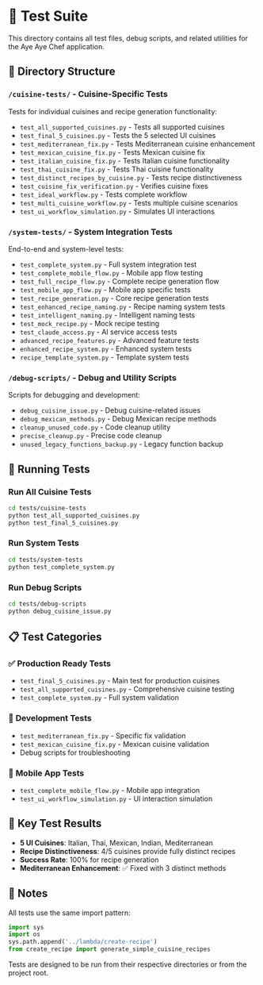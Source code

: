 # 🧪 Test Suite

This directory contains all test files, debug scripts, and related utilities for the Aye Aye Chef application.

## 📁 Directory Structure

### `/cuisine-tests/` - Cuisine-Specific Tests
Tests for individual cuisines and recipe generation functionality:
- `test_all_supported_cuisines.py` - Tests all supported cuisines
- `test_final_5_cuisines.py` - Tests the 5 selected UI cuisines
- `test_mediterranean_fix.py` - Tests Mediterranean cuisine enhancement
- `test_mexican_cuisine_fix.py` - Tests Mexican cuisine fix
- `test_italian_cuisine_fix.py` - Tests Italian cuisine functionality
- `test_thai_cuisine_fix.py` - Tests Thai cuisine functionality
- `test_distinct_recipes_by_cuisine.py` - Tests recipe distinctiveness
- `test_cuisine_fix_verification.py` - Verifies cuisine fixes
- `test_ideal_workflow.py` - Tests complete workflow
- `test_multi_cuisine_workflow.py` - Tests multiple cuisine scenarios
- `test_ui_workflow_simulation.py` - Simulates UI interactions

### `/system-tests/` - System Integration Tests
End-to-end and system-level tests:
- `test_complete_system.py` - Full system integration test
- `test_complete_mobile_flow.py` - Mobile app flow testing
- `test_full_recipe_flow.py` - Complete recipe generation flow
- `test_mobile_app_flow.py` - Mobile app specific tests
- `test_recipe_generation.py` - Core recipe generation tests
- `test_enhanced_recipe_naming.py` - Recipe naming system tests
- `test_intelligent_naming.py` - Intelligent naming tests
- `test_mock_recipe.py` - Mock recipe testing
- `test_claude_access.py` - AI service access tests
- `advanced_recipe_features.py` - Advanced feature tests
- `enhanced_recipe_system.py` - Enhanced system tests
- `recipe_template_system.py` - Template system tests

### `/debug-scripts/` - Debug and Utility Scripts
Scripts for debugging and development:
- `debug_cuisine_issue.py` - Debug cuisine-related issues
- `debug_mexican_methods.py` - Debug Mexican recipe methods
- `cleanup_unused_code.py` - Code cleanup utility
- `precise_cleanup.py` - Precise code cleanup
- `unused_legacy_functions_backup.py` - Legacy function backup

## 🚀 Running Tests

### Run All Cuisine Tests
```bash
cd tests/cuisine-tests
python test_all_supported_cuisines.py
python test_final_5_cuisines.py
```

### Run System Tests
```bash
cd tests/system-tests
python test_complete_system.py
```

### Run Debug Scripts
```bash
cd tests/debug-scripts
python debug_cuisine_issue.py
```

## 📋 Test Categories

### ✅ **Production Ready Tests**
- `test_final_5_cuisines.py` - Main test for production cuisines
- `test_all_supported_cuisines.py` - Comprehensive cuisine testing
- `test_complete_system.py` - Full system validation

### 🔧 **Development Tests**
- `test_mediterranean_fix.py` - Specific fix validation
- `test_mexican_cuisine_fix.py` - Mexican cuisine validation
- Debug scripts for troubleshooting

### 📱 **Mobile App Tests**
- `test_complete_mobile_flow.py` - Mobile app integration
- `test_ui_workflow_simulation.py` - UI interaction simulation

## 🎯 **Key Test Results**

- **5 UI Cuisines**: Italian, Thai, Mexican, Indian, Mediterranean
- **Recipe Distinctiveness**: 4/5 cuisines provide fully distinct recipes
- **Success Rate**: 100% for recipe generation
- **Mediterranean Enhancement**: ✅ Fixed with 3 distinct methods

## 📝 **Notes**

All tests use the same import pattern:
```python
import sys
import os
sys.path.append('../lambda/create-recipe')
from create_recipe import generate_simple_cuisine_recipes
```

Tests are designed to be run from their respective directories or from the project root.